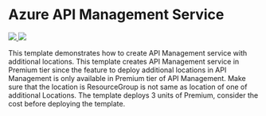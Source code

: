 # Azure API Management Service

<a href="https://portal.azure.com/#create/Microsoft.Template/uri/https%3A%2F%2Fraw.githubusercontent.com%2Fazure%2Fazure-quickstart-templates%2Fmaster%2F201-api-management-create-with-hostname%2Fazuredeploy.json" target="_blank">
    <img src="http://azuredeploy.net/deploybutton.png"/>
</a>
<a href="http://armviz.io/#/?load=https%3A%2F%2Fraw.githubusercontent.com%2FAzure%2Fazure-quickstart-templates%2Fmaster%2F201-api-management-create-with-hostname%2Fazuredeploy.json" target="_blank">
    <img src="http://armviz.io/visualizebutton.png"/>
</a>

This template demonstrates how to create API Management service with additional locations.  This template creates API Management service in Premium tier since the feature to deploy additional locations in API Management is only available in Premium tier of API Management. Make sure that the location is ResourceGroup is not same as location of one of additional Locations. The template deploys 3 units of Premium, consider the cost before deploying the template.